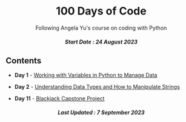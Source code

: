 <h1 align="center"> 
100 Days of Code
</h1>
<p align="center">
Following Angela Yu's course on coding with Python</p>
<h5 align="center">  
Start Date : 24 August 2023
</h5>


## Contents

- <b>Day 1</b> - [Working with Variables in Python to Manage Data](https://github.com/phobbubs/100-Days-of-Code/tree/main/Day%201)

- <b>Day 2</b> - [Understanding Data Types and How to Manipulate Strings](https://github.com/phobbubs/100-Days-of-Code/tree/main/Day%202)

- <b>Day 11</b> - [Blackjack Capstone Project](https://github.com/phobbubs/100-Days-of-Code/tree/main/Day%2011%20-%20Blackjack)

<h5 align="center">
Last Updated : 7 September 2023
</h5>
